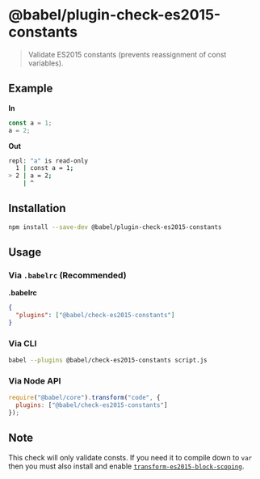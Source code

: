 # @babel/plugin-check-es2015-constants

> Validate ES2015 constants (prevents reassignment of const variables).

## Example

**In**

```js
const a = 1;
a = 2;
```

**Out**

```bash
repl: "a" is read-only
  1 | const a = 1;
> 2 | a = 2;
    | ^
```


## Installation

```sh
npm install --save-dev @babel/plugin-check-es2015-constants
```

## Usage

### Via `.babelrc` (Recommended)

**.babelrc**

```json
{
  "plugins": ["@babel/check-es2015-constants"]
}
```

### Via CLI

```sh
babel --plugins @babel/check-es2015-constants script.js
```

### Via Node API

```javascript
require("@babel/core").transform("code", {
  plugins: ["@babel/check-es2015-constants"]
});
```

## Note

This check will only validate consts. If you need it to compile down to `var` then you must also install and enable [`transform-es2015-block-scoping`](http://babeljs.io/docs/plugins/transform-es2015-block-scoping/).
